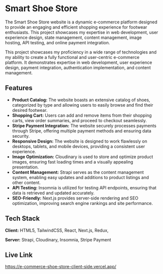 
# Smart Shoe Store

The Smart Shoe Store website is a dynamic e-commerce platform designed to provide an engaging and efficient shopping experience for footwear enthusiasts. This project showcases my expertise in web development, user experience design, state management, content management, image hosting, API testing, and online payment integration.

This project showcases my proficiency in a wide range of technologies and my ability to create a fully functional and user-centric e-commerce platform. It demonstrates expertise in web development, user experience design, payment integration, authentication implementation, and content management.




## Features

- **Product Catalog:** The website boasts an extensive catalog of shoes, categorized by type and allowing users to easily browse and find their desired footwear.
- **Shopping Cart:** Users can add and remove items from their shopping carts, view order summaries, and proceed to checkout seamlessly.
- **Stripe Payment Integration:** The website securely processes payments through Stripe, offering multiple payment methods and ensuring data security.
- **Responsive Design:** The website is designed to work flawlessly on desktops, tablets, and mobile devices, providing a consistent user experience.
- **Image Optimization:** Cloudinary is used to store and optimize product images, ensuring fast loading times and a visually appealing presentation.
- **Content Management:** Strapi serves as the content management system, enabling easy updates and additions to product listings and other content.
- **API Testing:** Insomnia is utilized for testing API endpoints, ensuring that data is retrieved and updated accurately.
- **SEO-Friendly:** Next.js provides server-side rendering and SEO optimization, improving search engine rankings and site performance.

## Tech Stack

**Client:** HTML5, TailwindCSS, React, Next.js, Redux,  

**Server:** Strapi, Cloudinary, Insomnia, Stripe Payment


## Live Link

https://e-commerce-shoe-store-client-side.vercel.app/